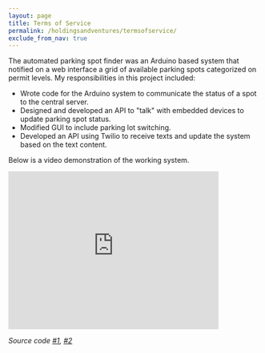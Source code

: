 ```yaml
---
layout: page
title: Terms of Service
permalink: /holdingsandventures/termsofservice/
exclude_from_nav: true
---
```

The automated parking spot finder was an Arduino based system that notified on a web interface a grid of available parking spots categorized on permit levels. My responsibilities in this project included:

* Wrote code for the Arduino system to communicate the status of a spot to the central server.
* Designed and developed an API to "talk" with embedded devices to update parking spot status.
* Modified GUI to include parking lot switching.
* Developed an API using Twilio to receive texts and update the system based on the text content.

Below is a video demonstration of the working system.

<iframe width="420" height="315" src="https://www.youtube.com/embed/JuL5LIw7KDw" frameborder="0" allowfullscreen></iframe>

*Source code [#1](https://github.com/adeydas/cometparkwebsiteapi), [#2](https://github.com/adeydas/cometparksms)*